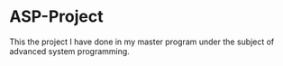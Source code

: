 # ASP-Project
This the  project I have done in my master program under the subject of advanced system programming.
